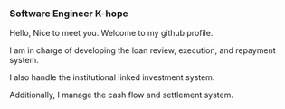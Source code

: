 ### Software Engineer K-hope

Hello, Nice to meet you. Welcome to my github profile.

I am in charge of developing the loan review, execution, and repayment system.

I also handle the institutional linked investment system.

Additionally, I manage the cash flow and settlement system.
